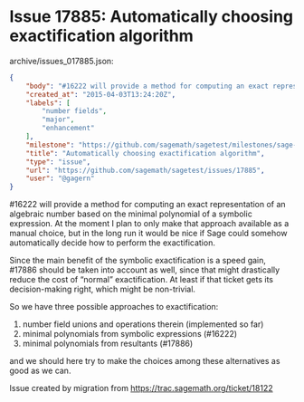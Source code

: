 # Issue 17885: Automatically choosing exactification algorithm

archive/issues_017885.json:
```json
{
    "body": "#16222 will provide a method for computing an exact representation of an algebraic number based on the minimal polynomial of a symbolic expression. At the moment I plan to only make that approach available as a manual choice, but in the long run it would be nice if Sage could somehow automatically decide how to perform the exactification.\n\nSince the main benefit of the symbolic exactification is a speed gain, #17886 should be taken into account as well, since that might drastically reduce the cost of \u201cnormal\u201d exactification. At least if that ticket gets its decision-making right, which might be non-trivial.\n\nSo we have three possible approaches to exactification:\n\n1. number field unions and operations therein (implemented so far)\n2. minimal polynomials from symbolic expressions (#16222)\n3. minimal polynomials from resultants (#17886)\n\nand we should here try to make the choices among these alternatives as good as we can.\n\nIssue created by migration from https://trac.sagemath.org/ticket/18122\n\n",
    "created_at": "2015-04-03T13:24:20Z",
    "labels": [
        "number fields",
        "major",
        "enhancement"
    ],
    "milestone": "https://github.com/sagemath/sagetest/milestones/sage-6.6",
    "title": "Automatically choosing exactification algorithm",
    "type": "issue",
    "url": "https://github.com/sagemath/sagetest/issues/17885",
    "user": "@gagern"
}
```
#16222 will provide a method for computing an exact representation of an algebraic number based on the minimal polynomial of a symbolic expression. At the moment I plan to only make that approach available as a manual choice, but in the long run it would be nice if Sage could somehow automatically decide how to perform the exactification.

Since the main benefit of the symbolic exactification is a speed gain, #17886 should be taken into account as well, since that might drastically reduce the cost of “normal” exactification. At least if that ticket gets its decision-making right, which might be non-trivial.

So we have three possible approaches to exactification:

1. number field unions and operations therein (implemented so far)
2. minimal polynomials from symbolic expressions (#16222)
3. minimal polynomials from resultants (#17886)

and we should here try to make the choices among these alternatives as good as we can.

Issue created by migration from https://trac.sagemath.org/ticket/18122


